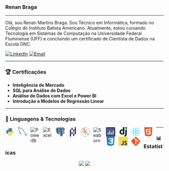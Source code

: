 ### Renan Braga

---

Olá, sou Renan Martins Braga. Sou Técnico em Informática, formado no Colégio do Instituto Batista Americano. Atualmente, estou cursando Tecnologia em Sistemas de Computação na Universidade Federal Fluminense (UFF) e concluindo um certificado de Cientista de Dados na Escola DNC.

[![LinkedIn](https://img.shields.io/badge/LinkedIn-0077B5?style=for-the-badge&logo=linkedin&logoColor=white)](https://www.linkedin.com/in/renanmrbraga)
[![Email](https://img.shields.io/badge/Email-D14836?style=for-the-badge&logo=gmail&logoColor=white)](mailto:renanmbraga@outlook.com)

---

### 🏆 Certificações

- **Inteligência de Mercado**
- **SQL para Análise de Dados**
- **Análise de Dados com Excel e Power BI**
- **Introdução a Modelos de Regressão Linear**

---

### 🤖 Linguagens & Tecnologias

<p align="left">
  <img align="left" alt="Python" title="Python" width="30px" style="padding-right: 10px; display: inline-block;" src="https://raw.githubusercontent.com/devicons/devicon/6910f0503efdd315c8f9b858234310c06e04d9c0/icons/python/python-original.svg" />
  <img align="left" alt="SQL" title="SQL" width="30px" style="padding-right: 10px; display: inline-block;" src="https://raw.githubusercontent.com/devicons/devicon/6910f0503efdd315c8f9b858234310c06e04d9c0/icons/mysql/mysql-original.svg" />
  <img align="left" alt="PowerBI" title="Power BI" width="30px" style="padding-right: 10px; display: inline-block;" src="https://upload.wikimedia.org/wikipedia/commons/c/cf/New_Power_BI_Logo.svg" />
  <img align="left" alt="Excel" title="Microsoft Excel" width="30px" style="padding-right: 10px; display: inline-block;" src="https://upload.wikimedia.org/wikipedia/commons/3/34/Microsoft_Office_Excel_%282019%E2%80%93present%29.svg" />
  <img align="left" alt="PostgreSQL" title="PostgreSQL" width="30px" style="padding-right: 10px; display: inline-block;" src="https://raw.githubusercontent.com/devicons/devicon/6910f0503efdd315c8f9b858234310c06e04d9c0/icons/postgresql/postgresql-original.svg" />
  <img align="left" alt="Pandas" title="Pandas" width="30px" style="padding-right: 10px; display: inline-block;" src="https://raw.githubusercontent.com/devicons/devicon/6910f0503efdd315c8f9b858234310c06e04d9c0/icons/pandas/pandas-original.svg" />
  <img align="left" alt="Matplotlib" title="Matplotlib" width="30px" style="padding-right: 10px; display: inline-block;" src="https://raw.githubusercontent.com/devicons/devicon/6910f0503efdd315c8f9b858234310c06e04d9c0/icons/matplotlib/matplotlib-original.svg" />
  <img align="left" alt="Seaborn" title="Seaborn" width="30px" style="padding-right: 10px; display: inline-block;" src="https://seaborn.pydata.org/_images/logo-tall-lightbg.svg" />
  <img align="left" alt="Plotly" title="Plotly" width="30px" style="padding-right: 10px; display: inline-block;" src="https://raw.githubusercontent.com/devicons/devicon/6910f0503efdd315c8f9b858234310c06e04d9c0/icons/plotly/plotly-original.svg" />
  <img align="left" alt="Django" title="Django" width="30px" style="padding-right: 10px; display: inline-block;" src="https://raw.githubusercontent.com/devicons/devicon/6910f0503efdd315c8f9b858234310c06e04d9c0/icons/django/django-plain.svg" />
  <img align="left" alt="React" title="React" width="30px" style="padding-right: 10px; display: inline-block;" src="https://raw.githubusercontent.com/devicons/devicon/6910f0503efdd315c8f9b858234310c06e04d9c0/icons/react/react-original.svg" />
  <img align="left" alt="HTML" title="HTML" width="30px" style="padding-right: 10px; display: inline-block;" src="https://raw.githubusercontent.com/devicons/devicon/6910f0503efdd315c8f9b858234310c06e04d9c0/icons/html5/html5-original.svg" />
  <img align="left" alt="CSS" title="CSS" width="30px" style="padding-right: 10px; display: inline-block;" src="https://raw.githubusercontent.com/devicons/devicon/6910f0503efdd315c8f9b858234310c06e04d9c0/icons/css3/css3-original.svg" />
  <img align="left" alt="JavaScript" title="JavaScript" width="30px" style="padding-right: 10px; display: inline-block;" src="https://raw.githubusercontent.com/devicons/devicon/6910f0503efdd315c8f9b858234310c06e04d9c0/icons/javascript/javascript-original.svg" />
  <img align="left" alt="Git" title="Git" width="30px" style="padding-right: 10px; display: inline-block;" src="https://raw.githubusercontent.com/devicons/devicon/6910f0503efdd315c8f9b858234310c06e04d9c0/icons/git/git-original.svg" />
</p>

---

### 📊 Estatísticas

<p align="center">
   <img height="180px" src="https://github-readme-stats.vercel.app/api?username=renanmrbraga&show_icons=true&theme=dark" />
   <img height="180px" src="https://github-readme-stats.vercel.app/api/top-langs/?username=renanmrbraga&layout=compact&langs_count=10&theme=dark" />
</p>
